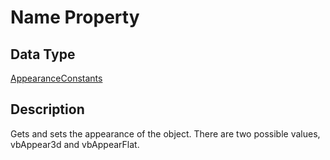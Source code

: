 # Name Property #
## Data Type ##
[AppearanceConstants](constants_enumerations.md)
## Description ##
Gets and sets the appearance of the object. There are two possible values, vbAppear3d and vbAppearFlat.